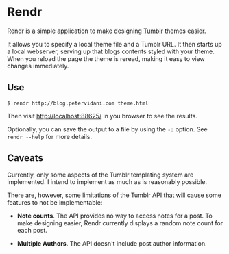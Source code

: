Rendr
=====

Rendr is a simple application to make designing [Tumblr](http://tumblr.com)
themes easier.

It allows you to specify a local theme file and a Tumblr URL. It then starts up
a local webserver, serving up that blogs contents styled with your theme. When
you reload the page the theme is reread, making it easy to view changes
immediately.

Use
---

    $ rendr http://blog.petervidani.com theme.html

Then visit [http://localhost:88625/](http://localhost:88625/) in you browser to
see the results.

Optionally, you can save the output to a file by using the `-o` option. See
`rendr --help` for more details.

Caveats
-------

Currently, only some aspects of the Tumblr templating system are implemented. I
intend to implement as much as is reasonably possible.

There are, however, some limitations of the Tumblr API that will cause some
features to not be implementable:

* **Note counts**. The API provides no way to access notes for a post. To make
  designing easier, Rendr currently displays a random note count for each post.

* **Multiple Authors**. The API doesn't include post author information.